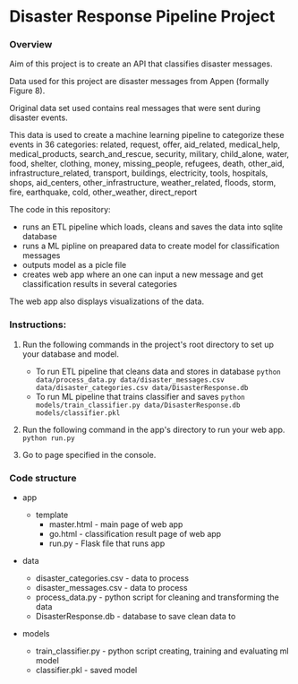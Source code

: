 # Disaster Response Pipeline Project


### Overview
Aim of this project is to create an API that classifies disaster messages.

Data used for this project are disaster messages from Appen (formally Figure 8).

Original data set used contains real messages that were sent during disaster events.

This data is used to create a machine learning pipeline to categorize these events in 36 categories:
related, request, offer, aid_related, medical_help, medical_products, search_and_rescue, security, military, child_alone, water, food, shelter, clothing, money, missing_people, refugees, death, other_aid, infrastructure_related, transport, buildings, electricity, tools, hospitals, shops, aid_centers, other_infrastructure, weather_related, floods, storm, fire, earthquake, cold, other_weather, direct_report

The code in this repository:
- runs an ETL pipeline which loads, cleans and saves the data into sqlite database
- runs a ML pipline on preapared data to create model for classification messages
- outputs model as a picle file
- creates web app where an one can input a new message and get classification results in several categories

The web app also displays visualizations of the data.


### Instructions:
1. Run the following commands in the project's root directory to set up your database and model.

    - To run ETL pipeline that cleans data and stores in database
        `python data/process_data.py data/disaster_messages.csv data/disaster_categories.csv data/DisasterResponse.db`
    - To run ML pipeline that trains classifier and saves
        `python models/train_classifier.py data/DisasterResponse.db models/classifier.pkl`

2. Run the following command in the app's directory to run your web app.
    `python run.py`

3. Go to page specified in the console.


### Code structure
- app
    - template 
        - master.html    - main page of web app
        - go.html        - classification result page of web app
        - run.py         - Flask file that runs app

- data
    - disaster_categories.csv  - data to process 
    - disaster_messages.csv    - data to process
    - process_data.py          - python script for cleaning and transforming the data 
    - DisasterResponse.db      - database to save clean data to

- models
    - train_classifier.py     - python script creating, training and evaluating ml model  
    - classifier.pkl          - saved model 